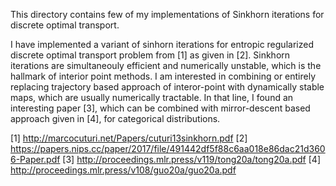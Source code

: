This directory contains few of my implementations of Sinkhorn iterations for discrete optimal transport.

I have implemented a variant of sinhorn iterations for entropic regularized discrete optimal transport problem from [1] as given in [2]. Sinkhorn iterations are simultaneouly efficient and numerically unstable, which is the hallmark of interior point methods. I am interested in combining or entirely replacing trajectory based approach of interor-point with dynamically stable maps, which are usually numerically tractable. In that line, I found an interesting paper [3], which can be combined with mirror-descent based approach given in [4], for categorical distributions.






















[1] http://marcocuturi.net/Papers/cuturi13sinkhorn.pdf
[2] https://papers.nips.cc/paper/2017/file/491442df5f88c6aa018e86dac21d3606-Paper.pdf
[3] http://proceedings.mlr.press/v119/tong20a/tong20a.pdf
[4] http://proceedings.mlr.press/v108/guo20a/guo20a.pdf
